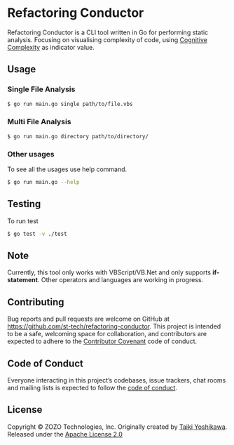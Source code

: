 # Refactoring Conductor

Refactoring Conductor is a CLI tool written in Go for performing static analysis.
Focusing on visualising complexity of code, using [Cognitive Complexity](https://docs.codeclimate.com/docs/cognitive-complexity) as indicator value.

## Usage

### Single File Analysis

```sh
$ go run main.go single path/to/file.vbs
```

### Multi File Analysis

```
$ go run main.go directory path/to/directory/
```

### Other usages

To see all the usages use help command.
```sh
$ go run main.go --help
```

## Testing

To run test
```sh
$ go test -v ./test
```

## Note

Currently, this tool only works with VBScript/VB.Net and only supports **if-statement**. Other operators and languages are working in progress.

## Contributing

Bug reports and pull requests are welcome on GitHub at https://github.com/st-tech/refactoring-conductor. This project is intended to be a safe, welcoming space for collaboration, and contributors are expected to adhere to the [Contributor Covenant](http://contributor-covenant.org) code of conduct.

## Code of Conduct

Everyone interacting in this project’s codebases, issue trackers, chat rooms and mailing lists is expected to follow the [code of conduct](./CODE_OF_CONDUCT.md).

## License

Copyright &copy; ZOZO Technologies, Inc. Originally created by [Taiki Yoshikawa](http://github.com/yoshikawa).  
Released under the [Apache License 2.0](./LICENSE)
